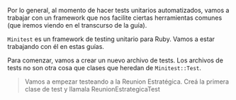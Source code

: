 Por lo general, al momento de hacer tests unitarios automatizados, vamos a trabajar con un framework que nos facilite ciertas herramientas comunes (que iremos viendo en el transcurso de la guía).

`Minitest` es un framework de testing unitario para Ruby. Vamos a estar trabajando con él en estas guías.

Para comenzar, vamos a crear un nuevo archivo de tests. Los archivos de tests no son otra cosa que clases que heredan de `Minitest::Test`. 

> Vamos a empezar testeando a la Reunion Estratégica. Creá la primera clase de test y llamala ReunionEstrategicaTest


